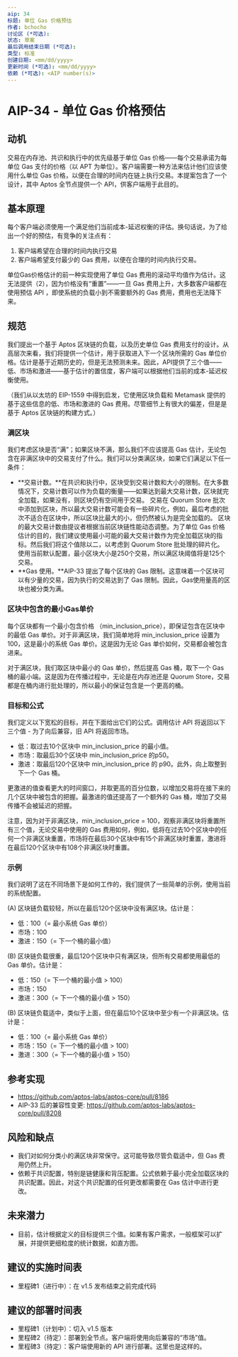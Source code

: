 ```yaml
---
aip: 34
标题: 单位 Gas 价格预估 
作者: bchocho
讨论区 (*可选): 
状态: 草案
最后调用结束日期 (*可选):
类型: 标准
创建日期: <mm/dd/yyyy>
更新时间 (*可选): <mm/dd/yyyy>
依赖 (*可选): <AIP number(s)>
---
```


# AIP-34 - 单位 Gas 价格预估

## 动机

交易在内存池、共识和执行中的优先级基于单位 Gas 价格——每个交易承诺为每单位 Gas 支付的价格（以 APT 为单位）。客户端需要一种方法来估计他们应该使用什么单位 Gas 价格，以便在合理的时间内在链上执行交易。本提案包含了一个设计，其中 Aptos 全节点提供一个 API，供客户端用于此目的。

## 基本原理

每个客户端必须使用一个满足他们当前成本-延迟权衡的评估。换句话说，为了给出一个好的预估，有竞争的关注点有：

1. 客户端希望在合理的时间内执行交易
2. 客户端希望支付最少的 Gas 费用，以便在合理的时间内执行交易。

单位Gas价格估计的前一种实现使用了单位 Gas 费用的滚动平均值作为估计。这无法提供（2），因为价格没有“重置”——一旦 Gas 费用上升，大多数客户端都在使用预估 API ，即使系统的负载小到不需要额外的 Gas 费用，费用也无法降下来。

## 规范

我们提出一个基于 Aptos 区块链的负载，以及历史单位 Gas 费用支付的设计。从高层次来看，我们将提供一个估计，用于获取进入下一个区块所需的 Gas 单位价格。估计是基于近期历史的，但是无法预测未来。因此，API提供了三个值——低、市场和激进——基于估计的置信度，客户端可以根据他们当前的成本-延迟权衡使用。

（我们从以太坊的 EIP-1559 中得到启发，它使用区块负载和 Metamask 提供的基于这些信息的低、市场和激进的 Gas 费用。尽管细节上有很大的偏差，但是是基于 Aptos 区块链的构建方式。）

### 满区块

我们考虑区块是否“满”；如果区块不满，那么我们不应该提高 Gas 估计，无论包含在非满区块中的交易支付了什么。我们可以分类满区块，如果它们满足以下任一条件：

- **交易计数。**在共识和执行中，区块受到交易计数和大小的限制。在大多数情况下，交易计数可以作为负载的衡量——如果达到最大交易计数，区块就完全加载，如果没有，则区块仍有空间用于交易。 交易在 Quorum Store 批次中添加到区块，所以最大交易计数可能会有一些碎片化，例如，最后考虑的批次不适合在区块中，所以区块比最大的小，但仍然被认为是完全加载的。 区块的最大交易计数由提议者根据当前区块链性能动态调整。为了单位 Gas 价格估计的目的，我们建议使用最小可能的最大交易计数作为完全加载区块的指标。然后我们将这个值除以二，以考虑到 Quorum Store 批处理的碎片化。 使用当前默认配置，最小区块大小是250个交易，所以满区块阈值将是125个交易。
- **Gas 使用。**AIP-33 提出了每个区块的 Gas 限制。这意味着一个区块可以有少量的交易，因为执行的交易达到了 Gas 限制。因此，Gas使用量高的区块也被分类为满。

### 区块中包含的最小Gas单价

每个区块都有一个最小包含价格 （min_inclusion_price），即保证包含在区块中的最低 Gas 单价。对于非满区块，我们简单地将 min_inclusion_price 设置为100，这是最小的系统 Gas 单价。这是因为无论 Gas 单价如何，交易都会被包含进来。

对于满区块，我们取区块中最小的 Gas 单价，然后提高 Gas 桶，取下一个 Gas 桶的最小端。这是因为在传播过程中，无论是在内存池还是 Quorum Store，交易都是在桶内进行批处理的，所以最小的保证包含是一个更高的桶。

### 目标和公式

我们定义以下宽松的目标，并在下面给出它们的公式。调用估计 API 将返回以下三个值 - 为了向后兼容，旧 API 将返回市场。

- 低：取过去10个区块中 min_inclusion_price 的最小值。
- 市场：取最后30个区块中 min_inclusion_price 的p50。
- 激进：取最后120个区块中 min_inclusion_price 的 p90。此外，向上取整到下一个 Gas 桶。

更激进的值查看更大的时间窗口，并取更高的百分位数，以增加交易将在接下来的几个区块中被包含的把握。最激进的值还提高了一个额外的 Gas 桶，增加了交易传播不会被延迟的把握。

注意，因为对于非满区块，min_inclusion_price = 100，观察非满区块将重置所有三个值，无论交易中使用的 Gas 费用如何，例如，低将在过去10个区块中的任何一个非满区块重置，市场将在最后30个区块中有15个非满区块时重置，激进将在最后120个区块中有108个非满区块时重置。

### 示例

我们说明了这在不同场景下是如何工作的，我们提供了一些简单的示例，使用当前的系统配置。

(A) 区块链负载较轻，所以在最后120个区块中没有满区块。估计是：

- 低：100（= 最小系统 Gas 单价）
- 市场：100
- 激进：150（= 下一个桶的最小值）

(B) 区块链负载很重，最后120个区块中只有满区块，但所有交易都使用最低的 Gas 单价。估计是：

- 低：150（= 下一个桶的最小值 > 100）
- 市场：150
- 激进：300（= 下一个桶的最小值 > 150）

(B) 区块链负载适中，类似于上面，但在最后10个区块中至少有一个非满区块。估计是：

- 低：100（= 最小系统 Gas 单价）
- 市场：150（= 下一个桶的最小值 > 100）
- 激进：300（= 下一个桶的最小值 > 150）

## 参考实现

* https://github.com/aptos-labs/aptos-core/pull/8186
* AIP-33 后的兼容性变更: https://github.com/aptos-labs/aptos-core/pull/8208
  
## 风险和缺点

- 我们对如何分类小的满区块非常保守。这可能导致尽管负载适中，但 Gas 费用仍然上升。
- 依赖于共识配置，特别是链健康和背压配置。公式依赖于最小完全加载区块的共识配置。因此，对这个共识配置的任何更改都需要在 Gas 估计中进行更改。

## 未来潜力

- 目前，估计根据定义的目标提供三个值。如果有客户需求，一般框架可以扩展，并提供更细粒度的统计数据，如直方图。

## 建议的实施时间表

- 里程碑1（进行中）：在 v1.5 发布结束之前完成代码

## 建议的部署时间表

- 里程碑1（计划中）：切入 v1.5 版本
- 里程碑2（待定）：部署到全节点。客户端将使用向后兼容的“市场”值。
- 里程碑3（待定）：客户端使用新的 API 进行部署。这里也是这样的。
